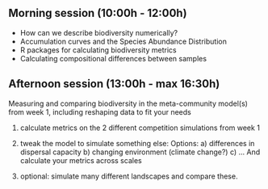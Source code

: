 ## Morning session (10:00h - 12:00h)

- How can we describe biodiversity numerically?  
- Accumulation curves and the Species Abundance Distribution
- R packages for calculating biodiversity metrics
- Calculating compositional differences between samples


## Afternoon session (13:00h -  max 16:30h)

Measuring and comparing biodiversity in the meta-community model(s) from week 1,
including reshaping data to fit your needs  

1) calculate metrics on the 2 different competition simulations from week 1
2) tweak the model to simulate something else: 
        Options: 
        a) differences in dispersal capacity
        b) changing environment (climate change?)
        c) ...
        And calculate your metrics across scales
        
 3) optional: simulate many different landscapes and compare these.       





